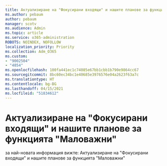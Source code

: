 ```yaml
---
title: Актуализиране на "Фокусирани входящи" и нашите планове за функцията "Маловажни"
ms.author: pebaum
author: pebaum
manager: scotv
ms.audience: Admin
ms.topic: article
ms.service: o365-administration
ROBOTS: NOINDEX, NOFOLLOW
localization_priority: Priority
ms.collection: Adm_O365
ms.custom:
- "9002504"
- "4854"
ms.openlocfilehash: 100fa441ec1c74085e67bb1cbb1b790e9864cc67
ms.sourcegitcommit: 8bc60ec34bc1e40685e3976576e04a2623f63a7c
ms.translationtype: HT
ms.contentlocale: bg-BG
ms.lasthandoff: 04/15/2021
ms.locfileid: "51834612"
---
```

# <a name="update-on-focused-inbox-and-our-plans-for-clutter"></a>Актуализиране на "Фокусирани входящи" и нашите планове за функцията "Маловажни"

за най-новата информация вижте: Актуализиране на "Фокусирани входящи" и нашите планове за функцията "Маловажни"
